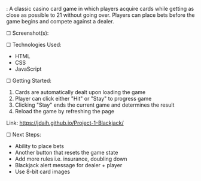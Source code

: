 <Blackjack>: 
A classic casino card game in which players acquire cards while getting as close as possible to 21 without going over. Players can place bets before the game begins and compete against a dealer.


☐ Screenshot(s):


☐ Technologies Used: 
- HTML 
- CSS
- JavaScript


☐ Getting Started:

1. Cards are automatically dealt upon loading the game
2. Player can click either "Hit" or "Stay" to progress game
3. Clicking "Stay" ends the current game and determines the result
4. Reload the game by refreshing the page

Link: https://jdaih.github.io/Project-1-Blackjack/


☐ Next Steps: 
- Ability to place bets
- Another button that resets the game state
- Add more rules i.e. insurance, doubling down
- Blackjack alert message for dealer + player
- Use 8-bit card images